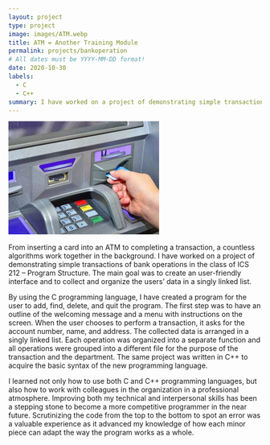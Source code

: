 ```yaml
---
layout: project
type: project
image: images/ATM.webp
title: ATM = Another Training Module
permalink: projects/bankoperation
# All dates must be YYYY-MM-DD format!
date: 2020-10-30
labels:
  - C
  - C++
summary: I have worked on a project of demonstrating simple transactions of bank operations in the class of ICS 212 – Program Structure.
---
```


  <img class="ui image" src="../images/ATM.webp">
  
   From inserting a card into an ATM to completing a transaction, a countless algorithms work together in the background. I have worked on a project of demonstrating simple transactions of bank operations in the class of ICS 212 – Program Structure. The main goal was to create an user-friendly interface and to collect and organize the users’ data in a singly linked list.

  By using the C programming language, I have created a program for the user to add, find, delete, and quit the program. The first step was to have an outline of the welcoming message and a menu with instructions on the screen. When the user chooses to perform a transaction, it asks for the account number, name, and address. The collected data is arranged in a singly linked list. Each operation was organized into a separate function and all operations were grouped into a different file for the purpose of the transaction and the department. The same project was written in C++ to acquire the basic syntax of the new programming language.

  I learned not only how to use both C and C++ programming languages, but also how to work with colleagues in the organization in a professional atmosphere. Improving both my technical and interpersonal skills has been a stepping stone to become a more competitive programmer in the near future. Scrutinizing the code from the top to the bottom to spot an error was a valuable experience as it advanced my knowledge of how each minor piece can adapt the way the program works as a whole.
